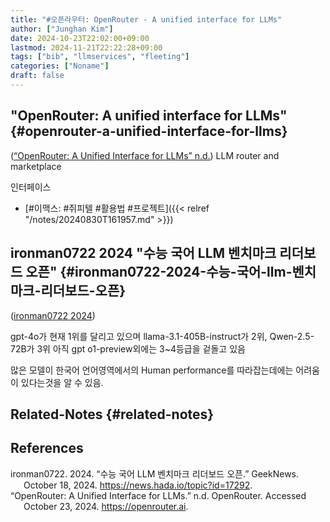 ```yaml
---
title: "#오픈라우터: OpenRouter - A unified interface for LLMs"
author: ["Junghan Kim"]
date: 2024-10-23T22:02:00+09:00
lastmod: 2024-11-21T22:22:28+09:00
tags: ["bib", "llmservices", "fleeting"]
categories: ["Noname"]
draft: false
---
```


<!--more-->


## "OpenRouter: A unified interface for LLMs" {#openrouter-a-unified-interface-for-llms}

(<a href="#citeproc_bib_item_2">“OpenRouter: A Unified Interface for LLMs” n.d.</a>) LLM router and marketplace

인터페이스

-   [#이맥스: #쥐피텔 #활용법 #프로젝트]({{< relref "/notes/20240830T161957.md" >}})


## ironman0722 2024 "수능 국어 LLM 벤치마크 리더보드 오픈" {#ironman0722-2024-수능-국어-llm-벤치마크-리더보드-오픈}

(<a href="#citeproc_bib_item_1">ironman0722 2024</a>)

gpt-4o가 현재 1위를 달리고 있으며 llama-3.1-405B-instruct가 2위, Qwen-2.5-72B가 3위 아직 gpt o1-preview외에는 3~4등급을 겉돌고 있음

많은 모델이 한국어 언어영역에서의 Human performance를 따라잡는데에는 어려움이 있다는것을 알 수 있음.


## Related-Notes {#related-notes}

## References

<style>.csl-entry{text-indent: -1.5em; margin-left: 1.5em;}</style><div class="csl-bib-body">
  <div class="csl-entry"><a id="citeproc_bib_item_1"></a>ironman0722. 2024. “수능 국어 LLM 벤치마크 리더보드 오픈.” GeekNews. October 18, 2024. <a href="https://news.hada.io/topic?id=17292">https://news.hada.io/topic?id=17292</a>.</div>
  <div class="csl-entry"><a id="citeproc_bib_item_2"></a>“OpenRouter: A Unified Interface for LLMs.” n.d. OpenRouter. Accessed October 23, 2024. <a href="https://openrouter.ai">https://openrouter.ai</a>.</div>
</div>
